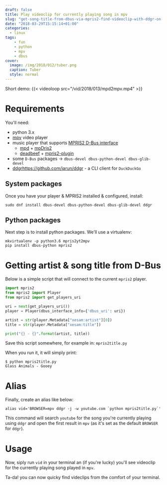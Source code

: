 ```yaml
---
draft: false
title: Play videoclip for currently playing song in mpv
slug: "get-song-title-from-dbus-via-mpris2-find-videoclip-with-ddgr-on-youtube-and-play-it-with-mpv"
date: "2018-03-29T15:15:14+01:00"
categories:
  - linux
tags:
    - fun
    - python
    - mpv
    - dbus
cover:
  image: /img/2018/012/tuber.png
  caption: Tuber
  style: normal
---
```


Short demo:
{{< videoloop src="/vid/2018/013/mpd2mpv.mp4" >}}


# Requirements

You'll need:

* python 3.x
* [mpv](https://mpv.io/) video player
* music player that supports [MPRIS2 D-Bus interface](https://specifications.freedesktop.org/mpris-spec/latest/)
    * [mpd](https://www.musicpd.org/) + [mpDris2](https://github.com/eonpatapon/mpDris2)
    * [deadbeef](http://deadbeef.sourceforge.net/) + [mpris2-plugin](https://github.com/Serranya/deadbeef-mpris2-plugin)
* some `D-Bus` packages -> `dbus-devel dbus-python-devel dbus-glib-devel`
* [ddgr]()https://github.com/jarun/ddgr - a CLI client for `DuckDuckGo` 

## System packages
Once you have your player & MPRIS2 installed & configured, install:
```shell
sudo dnf install dbus-devel dbus-python-devel dbus-glib-devel ddgr
```

## Python packages

Next step is to install python packages.
We'll use a virtualenv:
```shell
mkvirtualenv -p python3.6 mpris2yt2mpv
pip install dbus-python mpris2
```
# Getting artist & song title from D-Bus

Below is a simple script that will connect to the current `mpris2` player.
```python
import mpris2
from mpris2 import Player
from mpris2 import get_players_uri

uri = next(get_players_uri())
player = Player(dbus_interface_info={'dbus_uri': uri})

artist = str(player.Metadata["xesam:artist"][0])
title = str(player.Metadata["xesam:title"])

print("{} - {}".format(artist, title))
```

Save this script somewhere, for example in: `mpris2title.py`

When you run it, it will simply print:
```shell
$ python mpris2title.py 
Glass Animals - Gooey
```

# Alias

Finally, create an alias like below:
```shell
alias vid='BROWSER=mpv ddgr -j -w youtube.com `python mpris2title.py`'
```

This command will search `youtube` for the song you're currently playing using 
`ddgr` and open the first result in `mpv` (as it's set as the default `BROWSER`
for `ddgr`).


# Usage

Now, siply run `vid` in your terminal an (if you're lucky) you'll see
videoclip for the currently playing song played in `mpv`.

Ta-da! you can now quicky find videclips from the comfort of your terminal.
